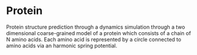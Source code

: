 # Protein

Protein structure prediction through a dynamics simulation through a two dimensional coarse-grained model of a protein which consists of a chain of N amino acids. Each amino acid is represented by a circle connected to amino acids via an harmonic spring potential.
